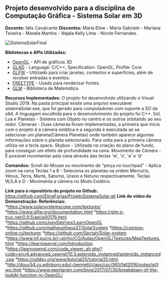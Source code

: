 ## Projeto desenvolvido para a disciplina de Computação Gráfica - Sistema Solar em 3D

**Docente:** Iális Cavalcante
**Discentes:** Maria Eline - Maria Gabriele - Mariana Teixeira - Maxela Martins - Najala Kelly Lima - Nicole Fernandes.

![SistemaSolarFinal](C:\Users\eline\Desktop\ProjetoSistemaSolar\SistemaSolarFinal.png)

**Bibliotecas  e APIs Utilizadas:**
* [OpenGL](https://www.opengl.org/) -  API de gráficos 3D
* [GLAD](https://glad.dav1d.de/) - Language: C/C++, Specification: OpenGL,
Profile: Core
* [GLFW](https://www.glfw.org/) - Utilizado para criar janelas, contextos e superfícies, além de receber entradas e eventos.
* [FREETYPE](https://www.freetype.org/) - Usado para renderizar fontes.
* [GLM](https://glm.g-truc.net/0.9.9/index.html) - Biblioteca de Matemática 

**Recursos Implementados:**
        O projeto foi desenvolvido utilizando o Visual Studio 2019. Na pasta principal existe uma arquivo executável sistemaSolar.exe, que foi gerado para computadores com suporte a SO de x64. A linguagem escolhida para o desenvolvimento do projeto foi C++.
        Sol, Lua e Planetas - Sistema com Objeto no centro e os outros orbitando ao seu redor.
        Câmeras -  Duas câmeras foram implementadas, a primeira que inicia com o projeto é a câmera estática e a segunda é executada ao se selecionar um planeta(Câmera Planetas) onde também aparece algumas informações sobre o planeta selecionado. Para volta para a primeira câmera utiliza-se a tecla space.
        Skybox - Utilizada na criação do plano de fundo, para conseguir um efeito de profundidade na cena.
        Movimento de Câmera - É possível  movimentar pela cena através das teclas 'w', 's', 'a' e 'd'

**Comandos:**
    	Scroll do Mouse ou movimento de "pinça no touchpad"  - Aplica zoom na cena
    	Teclas 1 a 8 - Seleciona os planetas na ordem Mercúrio, Vênus, Terra, Marte, Saturno, Urano e Netuno respectivamente.
    	Teclas W,S,A e D - Movimenta a câmera no Modo Estático.

**Link para o repositório do projeto no Github:** https://github.com/ElineFarias/ProjetoSistemaSolar.git
**Link do video de Demonstração:**
**Referências:**
  *https://www.solarsystemscope.com/textures/
  *https://www.glfw.org/documentation.html
  *https://glm.g-truc.net/0.9.5/api/a00176.html
  *https://github.com/JoeyDeVries/LearnOpenGL
  *https://github.com/matheustheus27/SolarSystem
  *https://cosmos-online.ru/textures
  *https://github.com/Sectah/Solar-system
  *https://www.inf.pucrs.br/~pinho/CG/Aulas/OpenGL/Texturas/MapTextures.html
  *https://learnopengl.com/Introduction
  *https://learnopengl.com/code_viewer_gh.php?code=src/4.advanced_opengl/10.3.asteroids_instanced/asteroids_instanced.cpp
  *https://ogldev.org/www/tutorial25/tutorial25.html
  *http://douc54.cs.edinboro.edu/~bennett/class/csci360/fall2016/notes/gl/two.html
  *https://www.geertarien.com/blog/2017/07/30/breakdown-of-the-lookAt-function-in-OpenGL/

